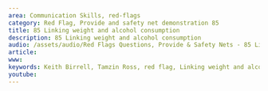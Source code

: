 ```yaml
---
area: Communication Skills, red-flags
category: Red Flag, Provide and safety net demonstration 85
title: 85 Linking weight and alcohol consumption
description: 85 Linking weight and alcohol consumption
audio: /assets/audio/Red Flags Questions, Provide & Safety Nets - 85 Linking weight and alcohol consumption - MQ.mp3
article: 
www: 
keywords: Keith Birrell, Tamzin Ross, red flag, Linking weight and alcohol consumption
youtube: 
--- 
```

